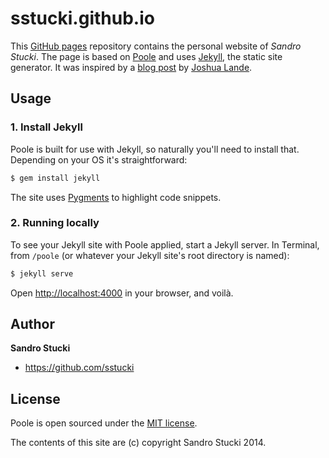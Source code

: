 # sstucki.github.io

This [GitHub pages](https://pages.github.com) repository contains the
personal website of *Sandro Stucki*.  The page is based on
[Poole](https://www.getpoole.com) and uses
[Jekyll](http://jekyllrb.com), the static site generator.  It was
inspired by a
[blog post](http://joshualande.com/jekyll-github-pages-poole/) by
[Joshua Lande](http://joshualande.com/).


## Usage

### 1. Install Jekyll

Poole is built for use with Jekyll, so naturally you'll need to
install that.  Depending on your OS it's straightforward:

```bash
$ gem install jekyll
```

The site uses [Pygments](http://pygments.org/) to highlight code
snippets.

### 2. Running locally

To see your Jekyll site with Poole applied, start a Jekyll server. In
Terminal, from `/poole` (or whatever your Jekyll site's root directory
is named):

```bash
$ jekyll serve
```

Open <http://localhost:4000> in your browser, and voilà.


## Author

**Sandro Stucki**
- <https://github.com/sstucki>


## License

Poole is open sourced under the [MIT license](LICENSE.md).

The contents of this site are (c) copyright Sandro Stucki 2014.
